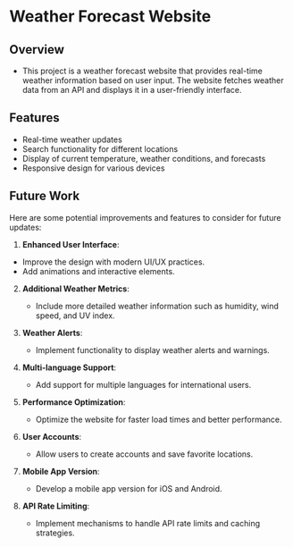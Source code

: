 # Weather Forecast Website
## Overview
- This project is a weather forecast website that provides real-time weather information based on user input. The website fetches weather data from an API and displays it in a user-friendly interface.

## Features
- Real-time weather updates
- Search functionality for different locations
- Display of current temperature, weather conditions, and forecasts
- Responsive design for various devices


## Future Work
 Here are some potential improvements and features to consider for future updates:
 1. **Enhanced User Interface**: 
   - Improve the design with modern UI/UX practices.
   - Add animations and interactive elements.
     
2. **Additional Weather Metrics**: 
   - Include more detailed weather information such as humidity, wind speed, and UV index.

3. **Weather Alerts**: 
   - Implement functionality to display weather alerts and warnings.  

5. **Multi-language Support**: 
   - Add support for multiple languages for international users.

6. **Performance Optimization**: 
   - Optimize the website for faster load times and better performance.
4. **User Accounts**: 
   - Allow users to create accounts and save favorite locations.

7. **Mobile App Version**: 
   - Develop a mobile app version for iOS and Android.

8. **API Rate Limiting**: 
   - Implement mechanisms to handle API rate limits and caching strategies.

